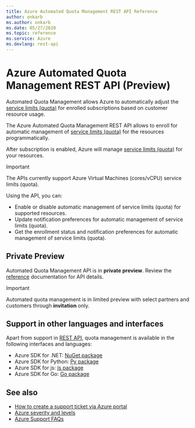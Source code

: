 ```yaml
---
title: Azure Automated Quota Management REST API Reference
author: onkarb
ms.author: onkarb
ms.date: 05/27/2020
ms.topic: reference
ms.service: Azure
ms.devlang: rest-api
---
```


# Azure Automated Quota Management REST API (Preview)

Automated Quota Management allows Azure to automatically adjust the [service limits (quota)](https://docs.microsoft.com/en-us/azure/azure-resource-manager/management/azure-subscription-service-limits) for enrolled subscriptions based on customer resource usage.

The Azure Automated Quota Management REST API allows to enroll for automatic management of [service limits (quota)](https://docs.microsoft.com/en-us/azure/azure-resource-manager/management/azure-subscription-service-limits) for the resources programmatically. 

After subscription is enabled, Azure will manage [service limits (quota)](https://docs.microsoft.com/en-us/azure/azure-resource-manager/management/azure-subscription-service-limits) for your resources.

> [!IMPORTANT]
> The APIs currently support Azure Virtual Machines (cores/vCPU) service limits (quota).

Using the API, you can:
* Enable or disable automatic management of service limits (quota) for supported resources.
* Update notification preferences for automatic management of service limits (quota).
* Get the enrollment status and notification preferences for automatic management of service limits (quota).


## Private Preview

Automated Quota Management API is in **private preview**. Review the [reference](xref:management.azure.com.reserved-vm-instances.quota)  documentation for API details.

> [!IMPORTANT]
> Automated quota management is in limited preview with select partners and customers through **invitation** only.


## Support in other languages and interfaces

Apart from support in [REST API](https://github.com/Azure/azure-rest-api-specs/tree/master/specification/reservations/resource-manager/Microsoft.Capacity/preview/2019-07-19), quota management is available in the following interfaces and languages:  

* Azure SDK for .NET: [NuGet package](https://sdkautomation.blob.core.windows.net/sdkautomation-pipeline/Azure/azure-rest-api-specs/9724/azure-sdk-for-net/Azure/azure-sdk-for-net/Microsoft.Azure.Management.Reservations/Microsoft.Azure.Management.Reservations.1.13.0-preview.nupkg)
* Azure SDK for Python: [Py package](https://sdkautomation.blob.core.windows.net/sdkautomation-pipeline/Azure/azure-rest-api-specs/9724/azure-sdk-for-python/Azure/azure-sdk-for-python/azure-mgmt-reservations/azure-mgmt-reservations-0.7.0.zip)
* Azure SDK for js: [js package](https://sdkautomation.blob.core.windows.net/sdkautomation-pipeline/Azure/azure-rest-api-specs/9724/azure-sdk-for-js/Azure/azure-sdk-for-js/@azure/arm-reservations/azure-arm-reservations-5.0.0.tgz)
* Azure SDK for Go: [Go package](https://sdkautomation.blob.core.windows.net/sdkautomation-pipeline/Azure/azure-rest-api-specs/9724/azure-sdk-for-go/Azure/azure-sdk-for-go/preview/reservations/mgmt/2019-07-19-preview/preview.reservations.mgmt.2019-07-19-preview.zip)


## See also

* [How to create a support ticket via Azure portal](https://docs.microsoft.com/azure/azure-portal/supportability/how-to-create-azure-support-request)
* [Azure severity and levels](https://azure.microsoft.com/support/plans/response/)
* [Azure Support FAQs](https://azure.microsoft.com/support/faq/)